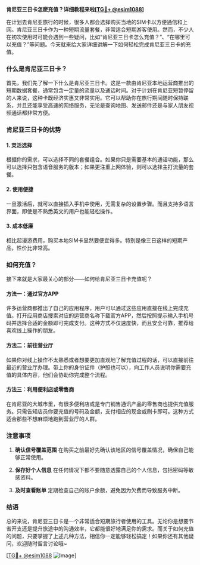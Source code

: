 **肯尼亚三日卡怎麽充值？详细教程来啦[[TG💪+ @esim1088](https://t.me/s/esim1088)]**

在计划去肯尼亚旅行的时候，很多人都会选择购买当地的SIM卡以方便通信和上网。肯尼亚三日卡作为一种短期流量套餐，非常适合短期游客使用。然而，不少人在初次使用时可能会遇到一些疑问，比如“肯尼亚三日卡怎么充值？”、“在哪里可以充值？”等问题。今天就来给大家详细讲解一下如何轻松完成肯尼亚三日卡的充值。

### 什么是肯尼亚三日卡？

首先，我们先了解一下什么是肯尼亚三日卡。这是一款由肯尼亚本地运营商推出的短期数据套餐，通常包含一定量的流量以及通话时间。对于计划在肯尼亚短暂停留的人来说，这种卡既经济实惠又非常实用。它可以帮助你在旅行期间随时保持联系，并且还能享受高速的网络服务，无论是查询地图、发送邮件还是与家人朋友视频通话都非常方便。

### 肯尼亚三日卡的优势

#### 1. 灵活选择
根据你的需求，可以选择不同的套餐组合。如果你只是需要基本的通话功能，那么可以选择只包含语音服务的版本；如果更注重上网体验，则可以选择主打流量的套餐。

#### 2. 使用便捷
一旦激活后，就可以直接插入手机中使用，无需复杂的设置步骤。而且支持多语言界面，即使是不熟悉英文的用户也能轻松操作。

#### 3. 成本低廉
相比起漫游费用，购买本地SIM卡显然要便宜得多。特别是像三日这样的短期产品，性价比非常高。

### 如何充值？

接下来就是大家最关心的部分——如何给肯尼亚三日卡充值呢？

#### 方法一：通过官方APP
许多运营商都推出了自己的应用程序，用户可以通过这些应用直接在线上完成充值。打开应用商店搜索对应的运营商名称下载官方APP，然后按照提示输入手机号码并选择合适的金额即可完成支付。这种方式不仅速度快，而且安全可靠，推荐给喜欢线上操作的朋友。

#### 方法二：前往营业厅
如果你对线上操作不太熟悉或者想要更加直观地了解充值过程的话，可以直接前往最近的营业厅办理。带上你的身份证件（护照也可以），向工作人员说明你需要充值的具体内容，他们会协助你完成整个流程。

#### 方法三：利用便利店或零售商
在肯尼亚的大城市里，有很多便利店或是专门销售通讯产品的零售商也提供充值服务。只需告知店员你要充值的号码及金额，支付相应的现金或刷卡即可。这种方式适合那些不想麻烦地跑到营业厅的人群。

### 注意事项

1. **确认信号覆盖范围**
   在购买之前最好先确认该地区的信号覆盖情况，确保自己能够正常使用。

2. **保存好个人信息**
   在任何情况下都不要随意透露自己的个人信息，包括密码等敏感资料。

3. **及时查看账单**
   定期检查自己的账户余额，避免因为欠费而导致服务中断。

### 结语

总的来说，肯尼亚三日卡是一个非常适合短期旅行者使用的工具。无论你是想要节省开支还是提升旅途中的沟通效率，它都能很好地满足你的需求。而关于如何充值的问题，只要掌握了上述几种方法，相信你一定能够轻松搞定！如果你还有其他疑问，欢迎随时留言讨论哦~

[[TG💪+ @esim1088](https://t.me/s/esim1088) ![Image](https://i.postimg.cc/4NQfJmqS/Snipaste-2025-05-13-00-14-12.png)]